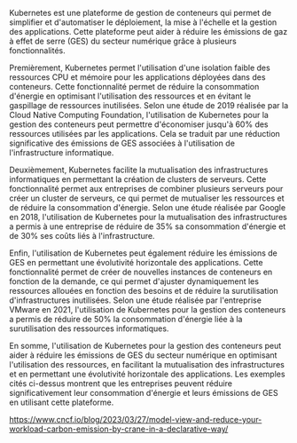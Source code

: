 Kubernetes est une plateforme de gestion de conteneurs qui permet de simplifier et d'automatiser le déploiement, la mise à l'échelle et la gestion des applications. Cette plateforme peut aider à réduire les émissions de gaz à effet de serre (GES) du secteur numérique grâce à plusieurs fonctionnalités.

Premièrement, Kubernetes permet l'utilisation d'une isolation faible des ressources CPU et mémoire pour les applications déployées dans des conteneurs. Cette fonctionnalité permet de réduire la consommation d'énergie en optimisant l'utilisation des ressources et en évitant le gaspillage de ressources inutilisées. Selon une étude de 2019 réalisée par la Cloud Native Computing Foundation, l'utilisation de Kubernetes pour la gestion des conteneurs peut permettre d'économiser jusqu'à 60% des ressources utilisées par les applications. Cela se traduit par une réduction significative des émissions de GES associées à l'utilisation de l'infrastructure informatique.

Deuxièmement, Kubernetes facilite la mutualisation des infrastructures informatiques en permettant la création de clusters de serveurs. Cette fonctionnalité permet aux entreprises de combiner plusieurs serveurs pour créer un cluster de serveurs, ce qui permet de mutualiser les ressources et de réduire la consommation d'énergie. Selon une étude réalisée par Google en 2018, l'utilisation de Kubernetes pour la mutualisation des infrastructures a permis à une entreprise de réduire de 35% sa consommation d'énergie et de 30% ses coûts liés à l'infrastructure.

Enfin, l'utilisation de Kubernetes peut également réduire les émissions de GES en permettant une évolutivité horizontale des applications. Cette fonctionnalité permet de créer de nouvelles instances de conteneurs en fonction de la demande, ce qui permet d'ajuster dynamiquement les ressources allouées en fonction des besoins et de réduire la surutilisation d'infrastructures inutilisées. Selon une étude réalisée par l'entreprise VMware en 2021, l'utilisation de Kubernetes pour la gestion des conteneurs a permis de réduire de 50% la consommation d'énergie liée à la surutilisation des ressources informatiques.

En somme, l'utilisation de Kubernetes pour la gestion des conteneurs peut aider à réduire les émissions de GES du secteur numérique en optimisant l'utilisation des ressources, en facilitant la mutualisation des infrastructures et en permettant une évolutivité horizontale des applications. Les exemples cités ci-dessus montrent que les entreprises peuvent réduire significativement leur consommation d'énergie et leurs émissions de GES en utilisant cette plateforme.

https://www.cncf.io/blog/2023/03/27/model-view-and-reduce-your-workload-carbon-emission-by-crane-in-a-declarative-way/

